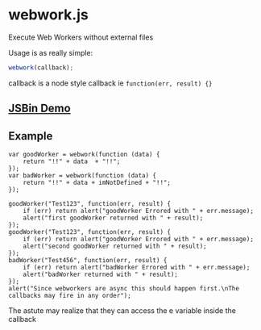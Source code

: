webwork.js
=======

Execute Web Workers without external files

Usage is as really simple:

```javascript
webwork(callback);
```
callback is a node style callback ie `function(err, result) {}`

## [JSBin Demo](http://jsfiddle.net/uqcFM/59/)

## Example
```javascipt
var goodWorker = webwork(function (data) {
    return "!!" + data  + "!!";
});
var badWorker = webwork(function (data) {
    return "!!" + data + imNotDefined + "!!";
});

goodWorker("Test123", function(err, result) {
    if (err) return alert("goodWorker Errored with " + err.message);
    alert("first goodWorker returned with " + result);
});
goodWorker("Test123", function(err, result) {
    if (err) return alert("goodWorker Errored with " + err.message);
    alert("second goodWorker returned with " + result);
});
badWorker("Test456", function(err, result) {
    if (err) return alert("badWorker Errored with " + err.message);
    alert("badWorker returned with " + result);
});
alert("Since webworkers are async this should happen first.\nThe callbacks may fire in any order");
```

The astute may realize that they can access the e variable inside the callback
